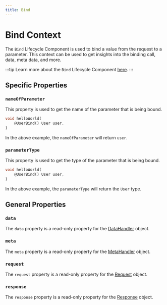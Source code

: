```yaml
---
title: Bind
---
```


# Bind Context

The `Bind` Lifecycle Component is used to bind a value from the request to a parameter. This context can be used to get insights into the binding call, data, meta data, and more.

:::tip
Learn more about the `Bind` Lifecycle Component [here][bind].
:::

## Specific Properties

### `nameOfParameter`

This property is used to get the name of the parameter that is being bound.

```dart
void helloWorld(
    @UserBind() User user,
)
```

In the above example, the `nameOfParameter` will return `user`.

### `parameterType`

This property is used to get the type of the parameter that is being bound.

```dart
void helloWorld(
    @UserBind() User user,
)
```

In the above example, the `parameterType` will return the `User` type.

## General Properties

### `data`

The `data` property is a read-only property for the [DataHandler][data_handler] object.

### `meta`

The `meta` property is a read-only property for the [MetaHandler][meta_handler] object.

### `request`

The `request` property is a read-only property for the [Request][request] object.

### `response`

The `response` property is a read-only property for the [Response][response] object.

[bind]: ../core/binding.md
[data_handler]: ./core/data_handler.md
[meta_handler]: ./core/meta_handler.md
[request]: ../request/index.md
[response]: ../response/index.md
